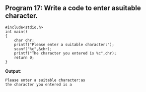 ## Program 17: Write a code to enter asuitable character.
```
#include<stdio.h>
int main()
{
	char chr;
	printf("Please enter a suitable character:");
	scanf("%c",&chr);
	printf("The character you entered is %c",chr);
	return 0;
}
```
**Output**:
```
Please enter a suitable character:as
the character you entered is a
```
